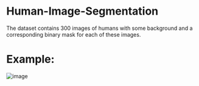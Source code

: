 # Human-Image-Segmentation

The dataset contains 300 images of humans with some background and a corresponding binary mask for each of these images.

# Example:

![image](https://user-images.githubusercontent.com/74401465/164550146-6374ba2d-a8f6-473f-8d76-9f065c0d8b59.png)


